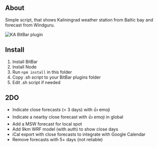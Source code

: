 ## About ##

Simple script, that shows Kaliningrad weather station from Baltic bay and forecast from Windguru.

![KA BitBar plugin](https://cloud.githubusercontent.com/assets/2384694/14348686/8234f2cc-fcbe-11e5-87ed-317d8c28b3cd.jpg)

## Install ##

1. Install BitBar
2. Install Node
3. Run `npm install` in this folder
4. Copy .sh script to your BitBar plugins folder
5. Edit .sh script if needed

## 2DO ##

* Indicate close forecasts (< 3 days) with :thumbsup: emoji
* Indicate a nearby close forecast with :thumbsup: emoji in global
* Add a MSW forecast for local spot
* Add 9km WRF model (with auth) to show close days
* iCal export with close forecasts to integrate with Google Calendar
* Remove forecasts with 5+ days (not reliable)
